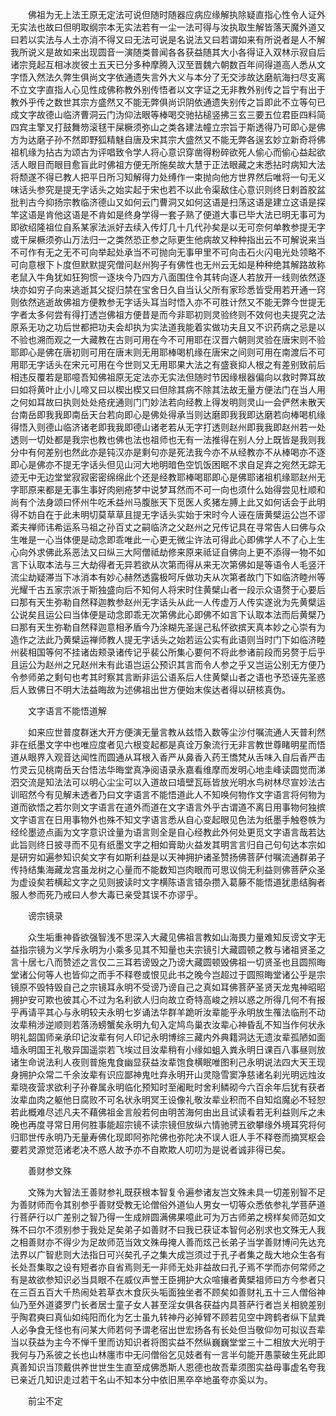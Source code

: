 <!-- { "loadSidebar": true } -->
　　佛祖为无上法王原无定法可说但随时随器应病应缘解执除疑直指心性令人证外无实法也故曰但明取纲宗本无实法若有一尘一法可得与汝执取生解皆落天魔外道又曰若以实法与人土亦消不得又曰无法可说是名说法又曰若谓如来有所说者是人不解我所说义是故如来出现圆音一演随类普闻各各获益随其大小各得证入双林示寂自后诸宗竞起互相冰炭彼土五天已分多种摩腾入汉至晋魏六朝数百年间得道高人悉从文字悟入然法久弊生俱尚文字依通遗失言外大义与本分了无交涉故达磨航海扫尽支离不立文字直指人心见性成佛称教外别传悟者以文字证之无非教外别传之旨宁有出于教外乎传之数世其宗方盛然又不能无弊俱尚识阴依通遗失别传之旨即此不立等句已成文字故德山临济曹洞云门沩仰法眼等棒喝交驰拈槌竖拂三玄三要五位君臣四料简四宾主擎叉打鼓舞笏滚毬干屎橛须弥山之类各建法幢立宗旨于斯透得乃可即心是佛方为达磨子孙不然即野狐精魅自唐及宋其宗大盛然又不能无弊各逞玄妙立新奇将佛祖机缘为拈古为颂古为评唱致令学人将心意识穿凿得粉碎欲死人偷心而偷心益起欲活人眼目而眼目愈盲此时佛祖方便无所施矣故大慧于正法眼藏之末悉拈时病知大法将颓遂不得已教人把平日所习知解得力处缚作一束抛向他方世界然后唯将一句无义味话头参究是提无字话头之始实起于宋也若不以此令渠敌住心意识则终日剌首胶盆批判古今抑扬宗教临济德山又如何云门曹洞又如何这语是扫荡这语是建立这语是探竿这语是肯他这语是不肯如是终身学得一套子熟了便道大事已毕大法已明无事可为即欲绍隆祖位自系某家法派好去续入传灯几十几代孙矣是以无可奈何单教参提无字或干屎橛须弥山万法归一之类然恐正参之际更生他病故又种种指出云不可解说来当不可作有无之无不可向举起处承当不可抛向无事甲里不可向击石火闪电光处领略不可向意根下卜度但默默提究僧问赵州狗子有佛性也无州云无如是种种绝其解路故称老鼠入牛角犹如狂狗惯一逐块今乃四方八面围住令其转向逐人若放开一线则依然逐块亦如穷子向来逃逝其父捉归禁在宝舍日久自当认父所有家珍悉皆受用若开通一窍则依然逃逝故佛祖方便教参无字话头耳当时悟入亦不可胜计然又不能无弊今世提无字者太多何尝有得打透岂佛祖方便昔是而今非耶初则灵验终则不效何也夫提究之法原系无功之功后世都把功夫会却执为实法道我能着实做功夫且又不识药病之忌是以不验也溯而观之一大藏教在古则可用在今不可用耶在汉晋六朝则灵验在唐宋则不验耶即心是佛在唐初则可用在唐末则无用耶棒喝机缘在唐宋之间则可用在南渡后不可用耶无字话头在宋元可用在今世则又无用耶果大法之有盛衰抑人根之有差别致前后相违反覆若是耶噫吾知佛祖原无定法亦无实法但随时节因缘根器偏向以救时弊耳故曰如将黄叶止小儿啼又曰以楔出楔又曰但除其病不除其法故无量方便法门在当人用之何如耳故曰执则处处疮疣通则门门妙法若向经教上得发明则灵山一会俨然未散天台南岳即我我即南岳天台若向即心是佛处得承当则达磨即我我即达磨若向棒喝机缘得悟入则德山临济诸老即我我即德山诸老若从无字打透则赵州即我我即赵州若一处透则一切处都是我宗也教也佛也法也祖师也无有一法推得在别人分上既皆是我则我分中有何差别也然此亦是钝汉亦是剩句亦是死法我今亦不从经教亦不从棒喝亦不逐即心是佛亦不提无字话头但见山河大地明暗色空饥饭困眠不求自足弃之宛然无踪无迹无中无边堂堂寂寂密密绵绵此个还是经教耶棒喝耶即心是佛耶诸祖机缘耶赵州无字耶原来都是无事生事好肉剜疮梦中说梦耳然而不可一向也须什么始得尝见杜顺和尚有个法身颂曰怀州牛吃禾益州马腹胀天下觅医人炙猪左膊上此又如何话会于此明得不妨自在于此未明切莫草草且提无字话头实始于宋时今人诬在唐黄檗运公岂不谬紊夫禅师讳希运系马祖之孙百丈之嗣临济之父赵州之兄传记具在寻常告人曰佛与众生唯是一心当体便是动念即乖唯此一心更无微尘许法可得此心即佛学人不了心上生心向外求佛此系恶法又曰纵三大阿僧祗劫修来原来祗证自佛向上更不添得一物不如言下认取本法与三大劫得者无异若欲从次第而得从来无次第佛如是等语令人毛竖汗流尘劫疑滞当下冰消本有妙心赫然透露极呵斥做功夫从次第者故门下如临济睦州等光耀千古五家宗派于斯独盛向后不知何人将宋时住黄檗山者一段示众语赘于心要后曰那有天生弥勒自然释迦教参赵州无字话头从此一人传虚万人传实遂讹为先黄檗运公说矣且运公曰当体便是动念即乖无次第佛此心即佛不如言下认取本法而后黄檗乃曰那有天生弥勒自然释迦意相矛盾今乃涂糊先圣逞己私怀欲摈天真本妙之心崇有为造作之法此乃黄檗运禅师教人提无字话头之始若运公实有此语则当时门下如临济睦州裴相国等何不挂诸齿颊录诸传记乎裴公所集心要何不将此参诸前段而另赘于后乎且运公为赵州之兄赵州未有此语岂运公预识其言而令人参之乎又岂运公别无方便乃令参师弟之剩句也考其时察其言断非运公语系后人住黄檗山者之语也予恐诬先圣惑后人致佛日不明大法益晦故为述佛祖出世方便始末俟达者得以研核真伪。

　　文字语言不能悟道解

　　如来应世普度群迷大开方便演无量言教从兹悟入数等尘沙付嘱流通人天普利然非在纸墨文字中也唯应度者见六根变起都是真诠万象流行无非言教世尊睹明星而悟道从眼界入观音达闻性而圆通从耳根入香严从鼻香入药王憍梵从舌味入自后香严击竹灵云见桃南岳天台悟法华晦堂真净阅语录永嘉看维摩而发明心地圭峰读圆觉而涕泗交流是知法法可以明心尘尘可以入道故曰墙壁瓦砾皆放光明水鸟树林尽宣妙法古训昭然今有见解未透者乃曰文字语言不能悟道此人不知唤何物作文字语言将何物为道而欲悟之若尔则文字语言在道外而道在文字语言外乎古谓道不离日用事物何独摈文字语言在日用事物外也殊不知文字语言悉从自心变起眼见色法为纸墨手触卷帙为经纶墨迹点画为文字意识诠量为语言则全是自心经教此外何处更觅文字语言哉若达此旨则终日披寻而不见有纸墨文字之相如膏助火益发其明言言归自己句句达本宗如是研穷如遍参知识矣文字有如斯利益是以天神拥护诸圣赞扬佛菩萨付嘱流通群弟子传持结集海藏龙宫虽龙树之心量而不能数知岂肉眼而可思议倘无利益则佛菩萨众圣为虚设矣若横起文字之见则披读时文字横陈语言错杂攒入葛藤不能悟道犹患结胸者服人参而死乃戒曰人参大毒已亲受其误不亦谬乎。

　　谤宗镜录

　　众生垢重神昏欲强智浅不思深入大藏见佛祖言教如山海畏力量难知反谤文字无益指宗镜为义学斥永明为小乘多见其不知量也夫宗镜引大藏圆顿之教与诸祖贤圣之言十居七八而赞述之言仅二三耳若谤毁之乃谤大藏圆顿毁佛祖一切贤圣也且圆照晦堂诸公何等人也皆仰之而手不释卷或恨见此书之晚今岂超过于圆照晦堂诸公乎是宗镜原不毁特毁自己之宗镜耳永明不受谤乃谤自己之真如耳佛菩萨圣贤天龙鬼神昭昭拥护安可欺也彼其心不过为名利欲人归向故立奇特高峻之辨以惑之所得几何不有报乎再请平其心与永明较夫永明七岁诵法华群羊跪听汝辈能乎永明放生罹法临刑不动汝辈稍涉逆顺则若落汤螃蟹矣永明九旬入定鸠鸟巢衣汝辈心神昏乱不知当作何状永明礼韶国师亲承印记汝辈有何人印记永明博综三藏内外典籍洞达无遗汝辈孤陋如面墙永明国王礼敬异国遥崇若飞埃过目汝辈稍有小缘如蛆入粪永明日课百八事昼则放诸生命说法利人夜则普施鬼食幽显获益汝辈饱食横眠唯图利己永明说法四大天王现身拥护众常二千余汝辈有识应鄙神鬼吐弃永明开山灵隐雪窦净慈诸名刹光明远烛汝辈晓夜营求欲利子孙眷属永明临化预知时至阇毗时舍利鳞砌今六百余年后犹有获者汝辈血肉之躯他日腐败不可名状永明冥王设像礼敬汝辈业积而不自知焰魔必不轻恕若此概难尽述凡夫不藉佛祖金言般若何由明苦海何由出且试读看若无利益则斥之未晚也再度寻常日用何胜事能超宗镜不读宗镜但放纵六情驰骋五欲攀缘外境耳究将何归耶世传永明乃无量寿佛化现即阿弥陀佛也弥陀决不误人诳人手不释卷而摘冥枢会要若灵源觉范诸老决不惑人故予亦不自欺欺人叨叨为是说者诚非得已矣。

　　善财参文殊

　　文殊为大智法王善财参礼既获根本智复令遍参诸友岂文殊未具一切差别智不足为善财师而令其别参乎善财受教无论僧俗外道仙人男女一切等众悉依参礼学菩萨道行菩萨行以广差别之智乃得一生成辨圆满佛果噫此可为万古师弟之榜样矣师范如文殊不曰尔不须别参于我处足矣弟子如善财不曰我已获证本智何必别求也文殊无人我之相善财亦不得少为足故师范当效文殊毋掩人善而炫己长弟子当学善财博问先达充法界以广智悲则大法指日可兴矣孔子之集大成岂须过于孔子者集之哉大地众生各有长处吾集取之设有短者亦自省焉则无一非师无处非益故曰孔子焉不学而亦何常师之有是故欲参知识必当具眼不在威仪声誉王臣拥护大众喧攘者黄檗祖师曰方今参者只在三百五百大千热闹处若草衣木食灰头垢面独坐者不顾矣如善财礼五十三人僧俗神仙乃至外道婆罗门长者居士童子女人甚至淫女俱各获益内具菩萨行者岂关相貌差别乎陶君奭曰真仙如纯阳而化为乞士虽九转神丹必掉臂不顾若见空中跨鹤者纵下鼠粪人必争食无怪也有问某大师若何予谓老宿出世宏扬各有长处但当敬仰勿可拟议吾辈当以获益为主今不惮千里而访知识者将图实益不然纵巍巍堂堂三十二相放大光明于我何与乃系彼之长也山林廛市中无问僧俗乞见妓者有一言半句能开愚蒙破生死此即真善知识当顶戴供养世世生生直至成佛悉斯人恩德也故吾辈须图实益毋事虚名夸我已亲近几知识走过若干名山不知本分中依旧黑卒卒地虽夸亦奚以为。

　　前尘不定

